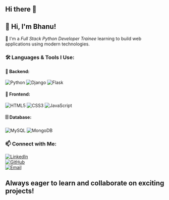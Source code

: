## Hi there 👋

<!--
**bhanukonakala/bhanukonakala** is a ✨ _special_ ✨ repository because its `README.md` (this file) appears on your GitHub profile.

Here are some ideas to get you started:

- 🔭 I’m currently working on ...
- 🌱 I’m currently learning ...
- 👯 I’m looking to collaborate on ...
- 🤔 I’m looking for help with ...
- 💬 Ask me about ...
- 📫 How to reach me: ...

- 😄 Pronouns: ...
- ⚡ Fun fact: ...
-->
## 👋 Hi, I'm Bhanu!
🚀 I'm a *Full Stack Python Developer Trainee* learning to build web applications using modern technologies.

### 🛠 Languages & Tools I Use:

#### 🚀 Backend:
![Python](https://img.shields.io/badge/Python-3776AB?style=for-the-badge&logo=python&logoColor=white)
![Django](https://img.shields.io/badge/Django-092E20?style=for-the-badge&logo=django&logoColor=white)
![Flask](https://img.shields.io/badge/Flask-000000?style=for-the-badge&logo=flask&logoColor=white)

#### 🎨 Frontend:
![HTML5](https://img.shields.io/badge/HTML5-E34F26?style=for-the-badge&logo=html5&logoColor=white)
![CSS3](https://img.shields.io/badge/CSS3-1572B6?style=for-the-badge&logo=css3&logoColor=white)
![JavaScript](https://img.shields.io/badge/JavaScript-F7DF1E?style=for-the-badge&logo=javascript&logoColor=black)

#### 🗄 Database:
![MySQL](https://img.shields.io/badge/MySQL-4479A1?style=for-the-badge&logo=mysql&logoColor=white)
![MongoDB](https://img.shields.io/badge/MongoDB-4EA94B?style=for-the-badge&logo=mongodb&logoColor=white)

### 📫 Connect with Me:
[![LinkedIn](https://img.shields.io/badge/LinkedIn-0A66C2?style=for-the-badge&logo=linkedin&logoColor=white)](https://in.linkedin.com/in/bhanu-konakala-168a14355?trk=profile-badge)  
[![GitHub](https://img.shields.io/badge/GitHub-181717?style=for-the-badge&logo=github&logoColor=white)](https://github.com/bhanukonakala)  
[![Email](https://img.shields.io/badge/Email-D14836?style=for-the-badge&logo=gmail&logoColor=white)](mailto:bhanukonakala45@gmail.com)  

## Always eager to learn and collaborate on exciting projects!




